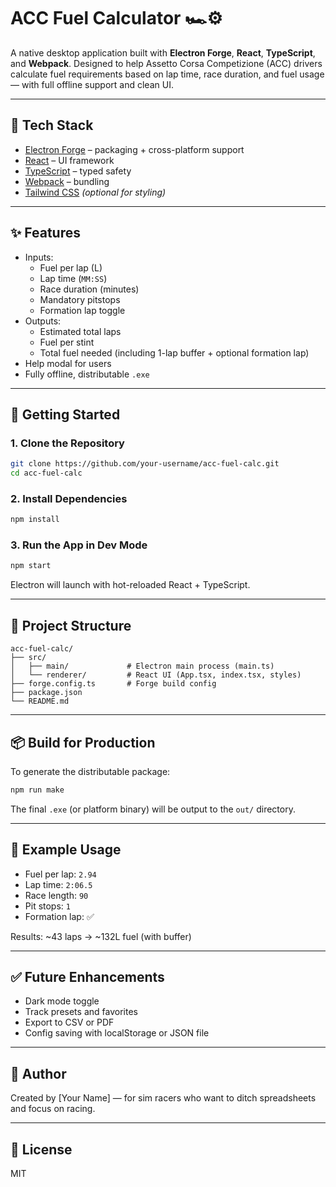# ACC Fuel Calculator 🏎️⚙️

A native desktop application built with **Electron Forge**, **React**, **TypeScript**, and **Webpack**. Designed to help Assetto Corsa Competizione (ACC) drivers calculate fuel requirements based on lap time, race duration, and fuel usage — with full offline support and clean UI.

---

## 🔧 Tech Stack

- [Electron Forge](https://www.electronforge.io/) – packaging + cross-platform support
- [React](https://reactjs.org/) – UI framework
- [TypeScript](https://www.typescriptlang.org/) – typed safety
- [Webpack](https://webpack.js.org/) – bundling
- [Tailwind CSS](https://tailwindcss.com/) *(optional for styling)*

---

## ✨ Features

- Inputs:
  - Fuel per lap (L)
  - Lap time (`MM:SS`)
  - Race duration (minutes)
  - Mandatory pitstops
  - Formation lap toggle
- Outputs:
  - Estimated total laps
  - Fuel per stint
  - Total fuel needed (including 1-lap buffer + optional formation lap)
- Help modal for users
- Fully offline, distributable `.exe`

---

## 🚀 Getting Started

### 1. Clone the Repository

```bash
git clone https://github.com/your-username/acc-fuel-calc.git
cd acc-fuel-calc
```

### 2. Install Dependencies

```bash
npm install
```

### 3. Run the App in Dev Mode

```bash
npm start
```

Electron will launch with hot-reloaded React + TypeScript.

---

## 🧱 Project Structure

```
acc-fuel-calc/
├── src/
│   ├── main/             # Electron main process (main.ts)
│   └── renderer/         # React UI (App.tsx, index.tsx, styles)
├── forge.config.ts       # Forge build config
├── package.json
└── README.md
```

---

## 📦 Build for Production

To generate the distributable package:

```bash
npm run make
```

The final `.exe` (or platform binary) will be output to the `out/` directory.

---

## 🧪 Example Usage

- Fuel per lap: `2.94`
- Lap time: `2:06.5`
- Race length: `90`
- Pit stops: `1`
- Formation lap: ✅

Results: ~43 laps → ~132L fuel (with buffer)

---

## ✅ Future Enhancements

- Dark mode toggle
- Track presets and favorites
- Export to CSV or PDF
- Config saving with localStorage or JSON file

---

## 👤 Author

Created by [Your Name] — for sim racers who want to ditch spreadsheets and focus on racing.

---

## 📃 License

MIT
